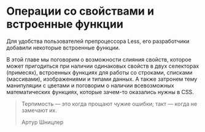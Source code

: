 # Операции со свойствами и встроенные функции

Для удобства пользователей препроцессора Less, его разработчики добавили некоторые встроенные функции.

В этой главе мы поговорим о возможности слияния свойств, которое может пригодиться при наличии одинаковых свойств в двух селекторах (примесях), встроенных функциях для работы со строками, списками (массивами), изображениями и типами данных. А также затронем тему манипуляции с цветами и поговорим о наличии всевозможных математических функциях, которые зачем-то оказались нужны в CSS.

> Терпимость — это когда прощают чужие ошибки; такт — когда не замечают их. 
>
> Артур Шницлер
